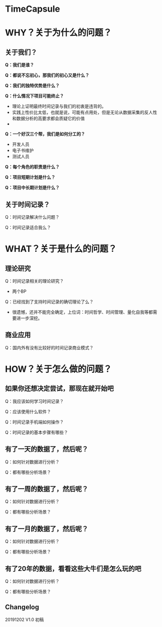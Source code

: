# TimeCapsule

# WHY？关于为什么的问题？

## 关于我们？

**Q：我们是谁？**

**Q：都说不忘初心，那我们的初心又是什么？**

**Q：我们的独特优势是什么？**

**Q：什么情况下项目可能终止？**
  - 理论上证明最终时间记录与我们的初衷是违背的。
  - 实践上性价比太低，也就是说，可能有点用处，但是无论从数据采集的反人性和数据分析的高要求都会质疑它的价值
  - 
**Q：一个好汉三个帮，我们是如何分工的？**
  - 开发人员
  - 电子书维护
  - 测试人员
  
**Q：每个角色的职责是什么？**
  
**Q：项目短期计划是什么？**

**Q：项目中长期计划是什么？**

## 关于时间记录？

Q：时间记录解决什么问题？

Q：时间记录适合我么？

# WHAT？关于是什么的问题？

## 理论研究

Q：时间记录相关的理论研究？
  - 两个BP
  
Q：已经找到了支持时间记录的确切理论了么？

  - 很遗憾，还并不能完全确定，上位词：时间哲学、时间管理、量化自我等都需要进一步深挖。
  
## 商业应用

Q：国内外有没有比较好的时间记录商业模式？


# HOW？关于怎么做的问题？

## 如果你还想决定尝试，那现在就开始吧

Q：我应该如何学习时间记录？

Q：应该使用什么软件？

Q：时间记录手机端如何操作？

Q：时间记录的基本步骤有哪些？

## 有了一天的数据了，然后呢？

Q：如何针对数据进行分析？

Q：都有哪些分析场景？

## 有了一周的数据了，然后呢？

Q：如何针对数据进行分析？

Q：都有哪些分析场景？

## 有了一月的数据了，然后呢？

Q：如何针对数据进行分析？

Q：都有哪些分析场景？

## 有了20年的数据，看看这些大牛们是怎么玩的吧

Q：如何针对数据进行分析？

Q：都有哪些分析场景？

## Changelog

20191202 V1.0 初稿

